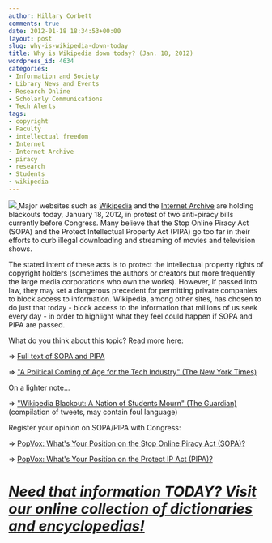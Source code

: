 ```yaml
---
author: Hillary Corbett
comments: true
date: 2012-01-18 18:34:53+00:00
layout: post
slug: why-is-wikipedia-down-today
title: Why is Wikipedia down today? (Jan. 18, 2012)
wordpress_id: 4634
categories:
- Information and Society
- Library News and Events
- Research Online
- Scholarly Communications
- Tech Alerts
tags:
- copyright
- Faculty
- intellectual freedom
- Internet
- Internet Archive
- piracy
- research
- Students
- wikipedia
---
```


[![](http://www.lib.neu.edu/snippets/wp-content/uploads/2012/01/wikiblack.jpg)](http://www.lib.neu.edu/snippets/wp-content/uploads/2012/01/wikiblack.jpg)[
](http://www.lib.neu.edu/snippets/wp-content/uploads/2012/01/wikiblack.jpg)Major websites such as [Wikipedia](http://en.wikipedia.org) and the [Internet Archive](http://www.archive.org) are holding blackouts today, January 18, 2012, in protest of two anti-piracy bills currently before Congress. Many believe that the Stop Online Piracy Act (SOPA) and the Protect Intellectual Property Act (PIPA) go too far in their efforts to curb illegal downloading and streaming of movies and television shows.

The stated intent of these acts is to protect the intellectual property rights of copyright holders (sometimes the authors or creators but more frequently the large media corporations who own the works). However, if passed into law, they may set a dangerous precedent for permitting private companies to block access to information. Wikipedia, among other sites, has chosen to do just that today - block access to the information that millions of us seek every day - in order to highlight what they feel could happen if SOPA and PIPA are passed.

What do you think about this topic? Read more here:

⇒ [Full text of SOPA and PIPA](http://www.opencongress.org/bill/112-h3261/text)

⇒ ["A Political Coming of Age for the Tech Industry" (The New York Times)](http://www.nytimes.com/2012/01/18/technology/web-wide-protest-over-two-antipiracy-bills.html)

On a lighter note...

⇒ ["Wikipedia Blackout: A Nation of Students Mourn" (The Guardian)](http://www.guardian.co.uk/technology/2012/jan/18/students-mourn-wikipedia-blackout)
(compilation of tweets, may contain foul language)

Register your opinion on SOPA/PIPA with Congress:

⇒ [PopVox: What's Your Position on the Stop Online Piracy Act (SOPA)?](https://www.popvox.com/bills/us/112/hr3261)

⇒ [PopVox: What's Your Position on the Protect IP Act (PIPA)?](https://www.popvox.com/bills/us/112/s968)


# _**[Need that information TODAY? Visit our online collection of dictionaries and encyclopedias!](http://www.lib.neu.edu/online_research/reference_shelf/)**_

